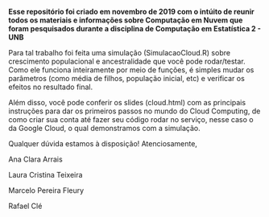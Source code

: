 **Esse repositório foi criado em novembro de 2019 com o intúito de reunir todos os materiais e informações sobre Computação em Nuvem que foram pesquisados durante a disciplina de Computação em Estatística 2 - UNB**

Para tal trabalho foi feita uma simulação (SimulacaoCloud.R) sobre crescimento populacional e ancestralidade que você pode rodar/testar. Como ele funciona inteiramente por meio de funções, é simples mudar os parâmetros (como média de filhos, população inicial, etc) e verificar os efeitos no resultado final. 

Além disso, você pode conferir os slides (cloud.html) com as principais instruções para dar os primeiros passos no mundo do Cloud Computing, de como criar sua conta até fazer seu código rodar no serviço, nesse caso o da Google Cloud, o qual demonstramos com a simulação.

Qualquer dúvida estamos à disposição!
Atenciosamente,

Ana Clara Arrais

Laura Cristina Teixeira

Marcelo Pereira Fleury

Rafael Clé



